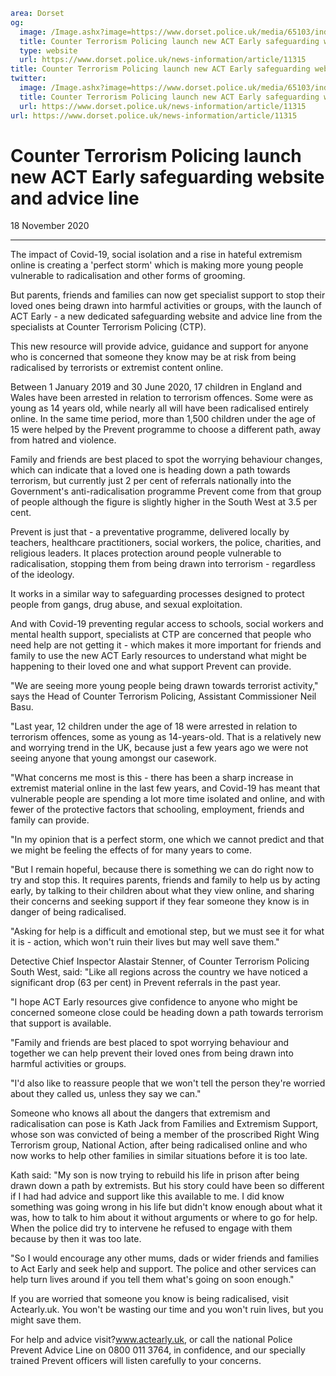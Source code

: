 ```yaml
area: Dorset
og:
  image: /Image.ashx?image=https://www.dorset.police.uk/media/65103/individual-poster-1.jpg&amp;amp;width=150
  title: Counter Terrorism Policing launch new ACT Early safeguarding website and advice line
  type: website
  url: https://www.dorset.police.uk/news-information/article/11315
title: Counter Terrorism Policing launch new ACT Early safeguarding website and advice line |
twitter:
  image: /Image.ashx?image=https://www.dorset.police.uk/media/65103/individual-poster-1.jpg&amp;amp;width=150
  title: Counter Terrorism Policing launch new ACT Early safeguarding website and advice line
  url: https://www.dorset.police.uk/news-information/article/11315
url: https://www.dorset.police.uk/news-information/article/11315
```

# Counter Terrorism Policing launch new ACT Early safeguarding website and advice line

18 November 2020

* * *

The impact of Covid-19, social isolation and a rise in hateful extremism online is creating a 'perfect storm' which is making more young people vulnerable to radicalisation and other forms of grooming.

But parents, friends and families can now get specialist support to stop their loved ones being drawn into harmful activities or groups, with the launch of ACT Early - a new dedicated safeguarding website and advice line from the specialists at Counter Terrorism Policing (CTP).

This new resource will provide advice, guidance and support for anyone who is concerned that someone they know may be at risk from being radicalised by terrorists or extremist content online.

Between 1 January 2019 and 30 June 2020, 17 children in England and Wales have been arrested in relation to terrorism offences. Some were as young as 14 years old, while nearly all will have been radicalised entirely online. In the same time period, more than 1,500 children under the age of 15 were helped by the Prevent programme to choose a different path, away from hatred and violence.

Family and friends are best placed to spot the worrying behaviour changes, which can indicate that a loved one is heading down a path towards terrorism, but currently just 2 per cent of referrals nationally into the Government's anti-radicalisation programme Prevent come from that group of people although the figure is slightly higher in the South West at 3.5 per cent.

Prevent is just that - a preventative programme, delivered locally by teachers, healthcare practitioners, social workers, the police, charities, and religious leaders. It places protection around people vulnerable to radicalisation, stopping them from being drawn into terrorism - regardless of the ideology.

It works in a similar way to safeguarding processes designed to protect people from gangs, drug abuse, and sexual exploitation.

And with Covid-19 preventing regular access to schools, social workers and mental health support, specialists at CTP are concerned that people who need help are not getting it - which makes it more important for friends and family to use the new ACT Early resources to understand what might be happening to their loved one and what support Prevent can provide.

"We are seeing more young people being drawn towards terrorist activity," says the Head of Counter Terrorism Policing, Assistant Commissioner Neil Basu.

"Last year, 12 children under the age of 18 were arrested in relation to terrorism offences, some as young as 14-years-old. That is a relatively new and worrying trend in the UK, because just a few years ago we were not seeing anyone that young amongst our casework.

"What concerns me most is this - there has been a sharp increase in extremist material online in the last few years, and Covid-19 has meant that vulnerable people are spending a lot more time isolated and online, and with fewer of the protective factors that schooling, employment, friends and family can provide.

"In my opinion that is a perfect storm, one which we cannot predict and that we might be feeling the effects of for many years to come.

"But I remain hopeful, because there is something we can do right now to try and stop this. It requires parents, friends and family to help us by acting early, by talking to their children about what they view online, and sharing their concerns and seeking support if they fear someone they know is in danger of being radicalised.

"Asking for help is a difficult and emotional step, but we must see it for what it is - action, which won't ruin their lives but may well save them."

Detective Chief Inspector Alastair Stenner, of Counter Terrorism Policing South West, said: "Like all regions across the country we have noticed a significant drop (63 per cent) in Prevent referrals in the past year.

"I hope ACT Early resources give confidence to anyone who might be concerned someone close could be heading down a path towards terrorism that support is available.

"Family and friends are best placed to spot worrying behaviour and together we can help prevent their loved ones from being drawn into harmful activities or groups.

"I'd also like to reassure people that we won't tell the person they're worried about they called us, unless they say we can."

Someone who knows all about the dangers that extremism and radicalisation can pose is Kath Jack from Families and Extremism Support, whose son was convicted of being a member of the proscribed Right Wing Terrorism group, National Action, after being radicalised online and who now works to help other families in similar situations before it is too late.

Kath said: "My son is now trying to rebuild his life in prison after being drawn down a path by extremists. But his story could have been so different if I had had advice and support like this available to me. I did know something was going wrong in his life but didn't know enough about what it was, how to talk to him about it without arguments or where to go for help. When the police did try to intervene he refused to engage with them because by then it was too late.

"So I would encourage any other mums, dads or wider friends and families to Act Early and seek help and support. The police and other services can help turn lives around if you tell them what's going on soon enough."

If you are worried that someone you know is being radicalised, visit Actearly.uk. You won't be wasting our time and you won't ruin lives, but you might save them.

For help and advice visit?www.actearly.uk, or call the national Police Prevent Advice Line on 0800 011 3764, in confidence, and our specially trained Prevent officers will listen carefully to your concerns.
